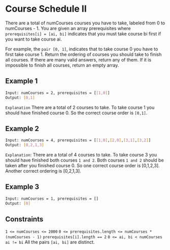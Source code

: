 # Course Schedule II

There are a total of numCourses courses you have to take, labeled from 0 to numCourses - 1. You are given an array prerequisites where `prerequisites[i] = [ai, bi]` indicates that you must take course bi first if you want to take course ai.

For example, the `pair [0, 1]`, indicates that to take course 0 you have to first take course 1.
Return the ordering of courses you should take to finish all courses. If there are many valid answers, return any of them. If it is impossible to finish all courses, return an empty array.

## Example 1

```bash
Input: numCourses = 2, prerequisites = [[1,0]]
Output: [0,1]
```

`Explanation` There are a total of 2 courses to take. To take course 1 you should have finished course 0. So the correct course order is `[0,1]`.

## Example 2

```bash
Input: numCourses = 4, prerequisites = [[1,0],[2,0],[3,1],[3,2]]
Output: [0,2,1,3]
```

`Explanation`: There are a total of 4 courses to take. To take course 3 you should have finished both courses `1 and 2`. Both courses `1 and 2` should be taken after you finished course 0.
So one correct course order is [0,1,2,3]. Another correct ordering is [0,2,1,3].

## Example 3

```bash
Input: numCourses = 1, prerequisites = []
Output: [0]
```

## Constraints

`1 <= numCourses <= 2000`
`0 <= prerequisites.length <= numCourses * (numCourses - 1)`
`prerequisites[i].length == 2`
`0 <= ai, bi < numCourses`
`ai != bi`
All the pairs `[ai, bi]` are distinct.
